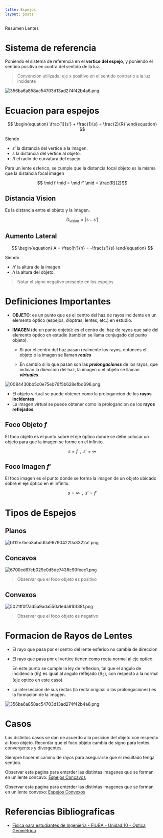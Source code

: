 ```yaml
---
title: Espejos
layout: posts
---
```


Resumen Lentes

# Sistema de referencia

Poniendo el sistema de referencia en el **vertice del espejo**, y poniendo el sentido positivo en contra del sentido de la luz.

> Convención utilizada: eje x positivo en el sentido contrario a la luz incidente

![356ba6a858ac54703d13ad274f42b4a6.png](https://luisparedes1.github.io/mundo-fisica/assets/teoria/08_optica_geometrica/images/4f7bf5dad2ce41adb740fb23a95bfd4f.png)

# Ecuacion para espejos

$$
\begin{equation}
\frac{1}{s'} + \frac{1}{s} = \frac{2}{R}
\end{equation}
$$

Siendo 
* $s'$ la distancia del vertice a la imagen.
* $s$ la distancia del vertice al objeto.
* $R$ el radio de curvatura del espejo.

Para un lente esferico, se cumple que la distancia focal objeto es la misma que la distancia focal imagen

$$ \mid f \mid = \mid f' \mid = \frac{R}{2}$$


## Distancia Vision

Es la distancia entre el objeto y la imagen.  

$$D_{vision}= |s-s'|$$


## Aumento Lateral

$$
\begin{equation}
A = \frac{h'}{h} = -\frac{s'}{s}
\end{equation}
$$

Siendo 
* $h'$ la altura de la imagen.
* $h$  la altura del objeto.

> Notar el signo negativo presente en los espejos

# Definiciones Importantes

* **OBJETO**: es  un  punto  que  es  el  centro  del  haz  de  rayos  incidente  en  un  elemento óptico (espejos, dioptras, lentes, etc.) en estudio.

* **IMAGEN** (de  un  punto  objeto): es  el  centro  del  haz  de  rayos  que  sale  del  elemento óptico en estudio (también se llama conjugado del punto objeto).
	
	* Si por el centro del haz  pasan realmente los rayos, entonces el objeto o la imagen se llaman ***reales***

	* En cambio si lo que pasan son las **_prolongaciones_** de los rayos, que indican la dirección del haz, la imagen o el objeto se llaman ***virtuales***.

![0084430bb5c0e75eb76f5b628efbd696.png](https://luisparedes1.github.io/mundo-fisica/assets/teoria/08_optica_geometrica/images/f17869e2f556409ab880f5a45c56241c.png)

* El objeto virtual se puede obtener como la prologancion de los **rayos incidentes**
* La imagen virtual se puede obtener como la prologancion de los **rayos reflejados**

## Foco Objeto $f$

El foco objeto es el punto sobre el eje óptico donde se debe colocar un objeto para que la imagen se forme en el infinito.

$$s = f \, \, \, ,\, \, \, s' = \infty$$

## Foco Imagen $f'$

El foco imagen es el punto donde se forma la imagen de un objeto ubicado sobre el eje óptico en el infinito.

$$s = \infty \, \, \, ,\, \, \, s' = f'$$


# Tipos de Espejos

## Planos

![b112e7bea3abdd0a967904220a3322af.png](https://luisparedes1.github.io/mundo-fisica/assets/teoria/08_optica_geometrica/images/8851ed7203ae45929fb9ed8886bdc4e6.png)

## Concavos
![6700ed67cb029e0d5de743ffc90feec1.png](https://luisparedes1.github.io/mundo-fisica/assets/teoria/08_optica_geometrica/images/b5931f50b2694033ab0b3c5b083732d7.png)

> Observar que el foco objeto es positivo

## Convexos
 ![5021ff0f7ad5a9ada550a1e4a81b138f.png](https://luisparedes1.github.io/mundo-fisica/assets/teoria/08_optica_geometrica/images/06f44385ed274d9cb21bf6c8c2ba8f63.png)
 
> Observar que el foco objeto es negativo 

# Formacion de Rayos de Lentes

* El rayo que pasa por el centro del lente esferico no cambia de direccion
* El rayo que pasa por el vertice tienen como recta normal al eje optico. 
	
	En este punto se cumple la ley de reflexion, tal que el angulo de incidencia ($\theta_1$) es igual al angulo reflejado ($\theta_2$), con respecto a la normal (eje optico en este caso).

* La interseccion de sus rectas (la recta original o las prolongaciones) es la formacion de la imagen.

![356ba6a858ac54703d13ad274f42b4a6.png](https://luisparedes1.github.io/mundo-fisica/assets/teoria/08_optica_geometrica/images/4f7bf5dad2ce41adb740fb23a95bfd4f.png)


# Casos

Los distintos casos se dan de acuerdo a la posicion del objeto con respecto al foco objeto. Recordar que el foco objeto cambia de signo para lentes convergentes y divergentes. 

Siempre hacer el camino de rayos para asegurarse que el resultado tenga sentido.

Observar esta pagina para enterder las distintas imagenes que se forman en un lente concavo: [Espejos Concavos](http://teleformacion.edu.aytolacoruna.es/FISICA/document/fisicaInteractiva/OptGeometrica/EspejoPlano/EspejoCurvo/EspejosConcFormaImag.htm)

Observar esta pagina para enterder las distintas imagenes que se forman en un lente convexo: [Espejos Convexos](http://teleformacion.edu.aytolacoruna.es/FISICA/document/fisicaInteractiva/OptGeometrica/EspejoPlano/EspejoCurvo/EspejoConvexoFormImagenes.htm)

# Referencias Bibliograficas

* [Fisica para estudiantes de Ingenieria - FIUBA - Unidad  10 - Óptica Geométrica](https://campus.fi.uba.ar/pluginfile.php/375387/mod_resource/content/1/Unidad%2010%20-%20Optica%20Geometrica%20Rev.01.pdf)